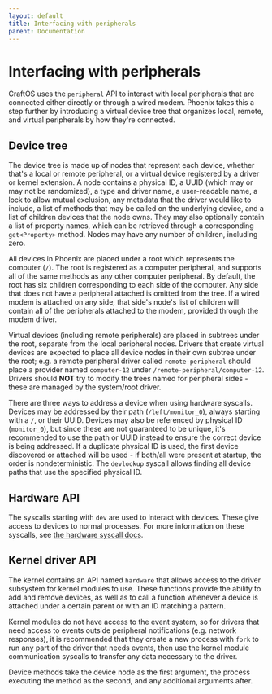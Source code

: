 ```yaml
---
layout: default
title: Interfacing with peripherals
parent: Documentation
---
```


# Interfacing with peripherals
CraftOS uses the `peripheral` API to interact with local peripherals that are connected either directly or through a wired modem. Phoenix takes this a step further by introducing a virtual device tree that organizes local, remote, and virtual peripherals by how they're connected.

## Device tree
The device tree is made up of nodes that represent each device, whether that's a local or remote peripheral, or a virtual device registered by a driver or kernel extension. A node contains a physical ID, a UUID (which may or may not be randomized), a type and driver name, a user-readable name, a lock to allow mutual exclusion, any metadata that the driver would like to include, a list of methods that may be called on the underlying device, and a list of children devices that the node owns. They may also optionally contain a list of property names, which can be retrieved through a corresponding `get<Property>` method. Nodes may have any number of children, including zero.

All devices in Phoenix are placed under a root which represents the computer (`/`). The root is registered as a computer peripheral, and supports all of the same methods as any other computer peripheral. By default, the root has six children corresponding to each side of the computer. Any side that does not have a peripheral attached is omitted from the tree. If a wired modem is attached on any side, that side's node's list of children will contain all of the peripherals attached to the modem, provided through the modem driver.

Virtual devices (including remote peripherals) are placed in subtrees under the root, separate from the local peripheral nodes. Drivers that create virtual devices are expected to place all device nodes in their own subtree under the root; e.g. a remote peripheral driver called `remote-peripheral` should place a provider named `computer-12` under `/remote-peripheral/computer-12`. Drivers should **NOT** try to modify the trees named for peripheral sides - these are managed by the system/root driver.

There are three ways to address a device when using hardware syscalls. Devices may be addressed by their path (`/left/monitor_0`), always starting with a `/`, or their UUID. Devices may also be referenced by physical ID (`monitor_0`), but since these are not guaranteed to be unique, it's recommended to use the path or UUID instead to ensure the correct device is being addressed. If a duplicate physical ID is used, the first device discovered or attached will be used - if both/all were present at startup, the order is nondeterministic. The `devlookup` syscall allows finding all device paths that use the specified physical ID.

## Hardware API
The syscalls starting with `dev` are used to interact with devices. These give access to devices to normal processes. For more information on these syscalls, see [the hardware syscall docs](../syscalls/hardware).

## Kernel driver API
The kernel contains an API named `hardware` that allows access to the driver subsystem for kernel modules to use. These functions provide the ability to add and remove devices, as well as to call a function whenever a device is attached under a certain parent or with an ID matching a pattern.

Kernel modules do not have access to the event system, so for drivers that need access to events outside peripheral notifications (e.g. network responses), it is recommended that they create a new process with `fork` to run any part of the driver that needs events, then use the kernel module communication syscalls to transfer any data necessary to the driver.

Device methods take the device node as the first argument, the process executing the method as the second, and any additional arguments after.

